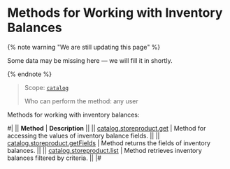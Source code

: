 # Methods for Working with Inventory Balances

{% note warning "We are still updating this page" %}

Some data may be missing here — we will fill it in shortly.

{% endnote %}

> Scope: [`catalog`](../../scopes/permissions.md)
>
> Who can perform the method: any user

Methods for working with inventory balances:

#|
|| **Method** | **Description** ||
|| [catalog.storeproduct.get](./catalog-store-product-get.md) | Method for accessing the values of inventory balance fields. ||
|| [catalog.storeproduct.getFields](./catalog-store-product-get-fields.md) | Method returns the fields of inventory balances. ||
|| [catalog.storeproduct.list](./catalog-store-product-list.md) | Method retrieves inventory balances filtered by criteria. ||
|#